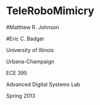 TeleRoboMimicry
===============

#Matthew R. Johnson

#Eric C. Badger

University of Illinois

Urbana-Champaign

ECE 395

Advanced Digital Systems Lab

Spring 2013
